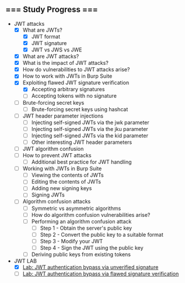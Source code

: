 ## === Study Progress ===
- JWT attacks
    - [X] What are JWTs?
    	- [X] JWT format
    	- [X] JWT signature
    	- [X] JWT vs JWS vs JWE
    - [X] What are JWT attacks?
    - [X] What is the impact of JWT attacks?
    - [X] How do vulnerabilities to JWT attacks arise?
    - [X] How to work with JWTs in Burp Suite
    - [X] Exploiting flawed JWT signature verification
    	- [X] Accepting arbitrary signatures
    	- [ ] Accepting tokens with no signature
    - [ ] Brute-forcing secret keys
    	- [ ] Brute-forcing secret keys using hashcat
    - [ ] JWT header parameter injections
    	- [ ] Injecting self-signed JWTs via the jwk parameter
    	- [ ] Injecting self-signed JWTs via the jku parameter
    	- [ ] Injecting self-signed JWTs via the kid parameter
    	- [ ] Other interesting JWT header parameters
    - [ ] JWT algorithm confusion
    - [ ] How to prevent JWT attacks
    	- [ ] Additional best practice for JWT handling
    - [ ] Working with JWTs in Burp Suite
    	- [ ] Viewing the contents of JWTs
    	- [ ] Editing the contents of JWTs
    	- [ ] Adding new signing keys
    	- [ ] Signing JWTs
    - [ ] Algorithm confusion attacks
    	- [ ] Symmetric vs asymmetric algorithms
    	- [ ] How do algorithm confusion vulnerabilities arise?
    	- [ ] Performing an algorithm confusion attack
    	    - [ ] Step 1 - Obtain the server's public key
    	    - [ ] Step 2 - Convert the public key to a suitable format
    	    - [ ] Step 3 - Modify your JWT
    	    - [ ] Step 4 - Sign the JWT using the public key
    	- [ ] Deriving public keys from existing tokens

- JWT LAB
    - [X] [Lab: JWT authentication bypass via unverified signature](https://portswigger.net/web-security/jwt/lab-jwt-authentication-bypass-via-unverified-signature)
    - [ ] [Lab: JWT authentication bypass via flawed signature verification](https://portswigger.net/web-security/jwt/lab-jwt-authentication-bypass-via-flawed-signature-verification)
